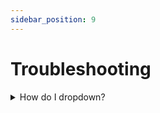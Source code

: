 ```yaml
---
sidebar_position: 9
---
```


# Troubleshooting

<details>
<summary>How do I dropdown?</summary>
<br>
This is how you dropdown.
</details>
